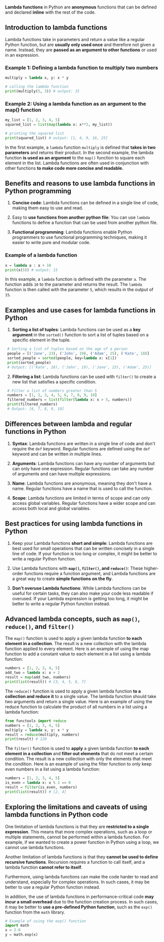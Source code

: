 **Lambda functions** in Python are **anonymous** functions that can be defined and declared **inline** with the rest of the code. 

## Introduction to lambda functions

Lambda functions take in parameters and return a value like a regular Python function, but are **usually only used once** and therefore not given a name. Instead, they are **passed as an argument to other functions** or used in an expression.

### Example 1: Defining a lambda function to multiply two numbers

```python 
multiply = lambda x, y: x * y

# calling the lambda function
print(multiply(5, 3)) # output: 15
```

### Example 2: Using a lambda function as an argument to the map() function

```python
my_list = [1, 2, 3, 4, 5]
squared_list = list(map(lambda x: x**2, my_list))

# printing the squared list
print(squared_list) # output: [1, 4, 9, 16, 25]
```

In the first example, a `lambda` function `multiply` is defined that **takes in two parameters** and returns their product. In the second example, the lambda function **is used as an argument** to the `map()` function to square each element in the list. Lambda functions are often used in conjunction with other functions **to make code more concise and readable.**

## Benefits and reasons to use lambda functions in Python programming  

1. **Concise code**: Lambda functions can be defined in a single line of code, making them easy to use and read.

2. Easy to **use functions from another python file**: You can use `lambda` functions to define a function that can be used from another python file.

3. **Functional programming**: Lambda functions enable Python programmers to use functional programming techniques, making it easier to write pure and modular code.

### Example of a lambda function

```python 
x = lambda a : a + 10
print(x(5)) # output: 15
```

In this example, a `lambda` function is defined with the parameter `a`. The function adds `10` to the parameter and returns the result. The `lambda` function is then called with the parameter `5`, which results in the output of `15`.

## Examples and use cases for lambda functions in Python  

1. **Sorting a list of tuples**: Lambda functions can be used as a **key argument** in the `sorted()` function to sort a list of tuples based on a specific element in the tuple.

```python 
 # Sorting a list of tuples based on the age of a person
 people = [('Jane', 23), ('John', 19), ('Adam', 25), ('Kate', 18)]
 sorted_people = sorted(people, key=lambda x: x[1])
 print(sorted_people)
 # Output: [('Kate', 18), ('John', 19), ('Jane', 23), ('Adam', 25)]
```

2. **Filtering a list**: Lambda functions can be used with `filter()` to create a new list that satisfies a specific condition.

```python 
 # Filter a list of numbers greater than 5
 numbers = [1, 2, 3, 4, 5, 6, 7, 8, 9, 10]
 filtered_numbers = list(filter(lambda x: x > 5, numbers))
 print(filtered_numbers)
 # Output: [6, 7, 8, 9, 10]
```

## Differences between lambda and regular functions in Python

1. **Syntax**: Lambda functions are written in a single line of code and don't require the `def` keyword. Regular functions are defined using the `def` keyword and can be written in multiple lines.

2. **Arguments**: Lambda functions can have any number of arguments but can only have one expression. Regular functions can take any number of arguments and can have multiple expressions.

3. **Name**: Lambda functions are anonymous, meaning they don't have a name. Regular functions have a name that is used to call the function.

4. **Scope**: Lambda functions are limited in terms of scope and can only access global variables. Regular functions have a wider scope and can access both local and global variables.
  
## Best practices for using lambda functions in Python  

1. Keep your Lambda functions **short and simple**: Lambda functions are best used for small operations that can be written concisely in a single line of code. If your function is too long or complex, it might be better to write a regular Python function.

2. Use Lambda functions with **`map()`, `filter()`, and `reduce()`**: These higher-order functions require a function argument, and Lambda functions are a great way to create **simple functions on the fly**.

3. **Don't overuse Lambda functions**: While Lambda functions can be useful for certain tasks, they can also make your code less readable if overused. If your Lambda expression is getting too long, it might be better to write a regular Python function instead.

## Advanced lambda concepts, such as `map()`, `reduce()`, and `filter()`  

The `map()` function is used to apply a given lambda function **to each element in a collection**. The result is a new collection with the lambda function applied to every element. Here is an example of using the map function to add a constant value to each element in a list using a lambda function:

```python 
numbers = [1, 2, 3, 4, 5]
add_two = lambda x: x + 2
result = map(add_two, numbers)
print(list(result)) # [3, 4, 5, 6, 7]
```

The `reduce()` function is used to apply a given lambda function **to a collection and reduce it** to a single value. The lambda function should take two arguments and return a single value. Here is an example of using the reduce function to calculate the product of all numbers in a list using a lambda function:

```python 
from functools import reduce
numbers = [1, 2, 3, 4, 5]
multiply = lambda x, y: x * y
result = reduce(multiply, numbers)
print(result) # 120
```

The `filter()` function is used to **apply** a given lambda function **to each element in a collection** and **filter out elements** that do not meet a certain condition. The result is a new collection with only the elements that meet the condition. Here is an example of using the filter function to only keep even numbers in a list using a lambda function:

```python 
numbers = [1, 2, 3, 4, 5]
is_even = lambda x: x % 2 == 0
result = filter(is_even, numbers)
print(list(result)) # [2, 4]
``` 

## Exploring the limitations and caveats of using lambda functions in Python code  

One limitation of lambda functions is that they are **restricted to a single expression**. This means that more complex operations, such as a loop or multiple statements, cannot be performed within a lambda function. For example, if we wanted to create a power function in Python using a loop, we cannot use lambda functions.

Another limitation of lambda functions is that they **cannot be used to define recursive functions**. Recursion requires a function to call itself, and a lambda function **cannot refer to itself**. 

Furthermore, using lambda functions can make the code harder to read and understand, especially for complex operations. In such cases, it may be better to use a regular Python function instead.

In addition, the use of lambda functions in performance-critical code **may incur a small overhead** due to the function creation process. In such cases, it may be better to **use a pre-defined Python function**, such as the `exp()` function from the `math` library.

```python 
# Example of using the exp() function
import math
x = 2.0
y = math.exp(x)
```
